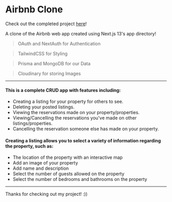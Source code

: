 # Airbnb Clone

Check out the completed project [here](https://airbee-enbee.vercel.app/)!

A clone of the Airbnb web app created using Next.js 13's app directory! 

> OAuth and NextAuth for Authentication

> TailwindCSS for Styling

> Prisma and MongoDB for our Data

> Cloudinary for storing Images

---

#### This is a complete CRUD app with features including:

- Creating a listing for your property for others to see.
- Deleting your posted listings.
- Viewing the reservations made on your property/properties.
- Viewing/Cancelling the reservations you've made on other listings/properties.
- Cancelling the reservation someone else has made on your property.

#### Creating a listing allows you to select a variety of information regarding the property, such as:

- The location of the property with an interactive map
- Add an image of your property
- Add name and description
- Select the number of guests allowed on the property
- Select the number of bedrooms and bathrooms on the property

---

Thanks for checking out my project! :))
